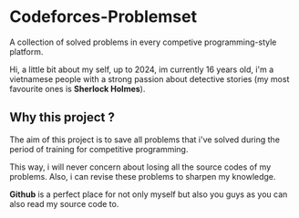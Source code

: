 # Codeforces-Problemset
A collection of solved problems in every competive programming-style platform.

Hi, a little bit about my self, up to 2024, im currently 16 years old, i'm a vietnamese people with a strong passion about detective stories (my most favourite ones is **Sherlock Holmes**).

## Why this project ?
The aim of this project is to save all problems that i've solved during the period of training for competitive programming.

This way, i will never concern about losing all the source codes of my problems. Also, i can revise these problems to sharpen my knowledge.

**Github** is a perfect place for not only myself but also you guys as you can also read my source code to.

